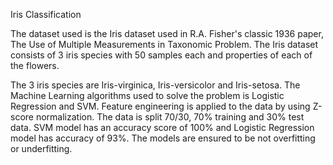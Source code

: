 Iris Classification

The dataset used is the Iris dataset used in R.A. Fisher's classic 1936 paper, The Use of Multiple
Measurements in Taxonomic Problem. The Iris dataset consists of 3 iris species with 50 samples
each and properties of each of the flowers.

The 3 iris species are Iris-virginica, Iris-versicolor and Iris-setosa. The Machine Learning algorithms 
used to solve the problem is Logistic Regression and SVM. Feature engineering is applied to the data
by using Z-score normalization. The data is split 70/30, 70% training and 30% test data. SVM model has 
an accuracy score of 100% and Logistic Regression model has accuracy of 93%. The models are ensured to be 
not overfitting or underfitting.
